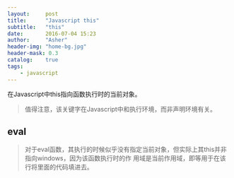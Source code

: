 ```yaml
---
layout:     post
title:      "Javascript this"
subtitle:   "this"
date:       2016-07-04 15:23
author:     "Asher"
header-img: "home-bg.jpg"
header-mask: 0.3
catalog:    true
tags:
    - javascript
---
```


在Javascript中this指向函数执行时的当前对象。
> 值得注意，该关键字在Javascript中和执行环境，而非声明环境有关。

## eval
> 对于eval函数，其执行的时候似乎没有指定当前对象，但实际上其this并非指向windows，因为该函数执行时的作
> 用域是当前作用域，即等用于在该行将里面的代码填进去。